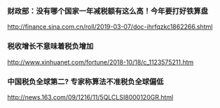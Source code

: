 ### 财政部：没有哪个国家一年减税额有这么高！今年要打好铁算盘
http://finance.sina.com.cn/roll/2019-03-07/doc-ihrfqzkc1862266.shtml
### 税收增长不意味着税负增加
http://www.xinhuanet.com/fortune/2018-10/18/c_1123575211.htm
### 中国税负全球第二? 专家称算法不准税负全球偏低
http://news.163.com/09/1216/11/5QLCLSI8000120GR.html